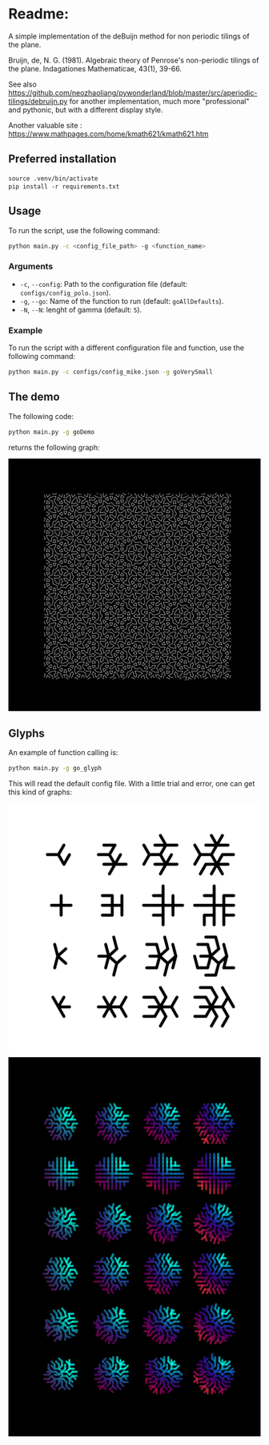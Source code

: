 # Readme:
A simple implementation of the deBuijn method for non periodic tilings of the plane.

Bruijn, de, N. G. (1981). Algebraic theory of Penrose's non-periodic tilings of the plane.
Indagationes Mathematicae, 43(1), 39-66.

See also
  https://github.com/neozhaoliang/pywonderland/blob/master/src/aperiodic-tilings/debruijn.py
  for another implementation, much more "professional" and pythonic,
  but with a different display style.

 Another valuable site : https://www.mathpages.com/home/kmath621/kmath621.htm


## Preferred installation 

```
source .venv/bin/activate
pip install -r requirements.txt
```


## Usage

To run the script, use the following command:

```sh
python main.py -c <config_file_path> -g <function_name>
```

### Arguments
- `-c`, `--config`: Path to the configuration file (default: `configs/config_polo.json`).
- `-g`, `--go`: Name of the function to run (default: `goAllDefaults`).
- `-N`, `--N`: lenght of gamma (default: `5`).

### Example

To run the script with a different configuration file and function, use the following command:

```sh
python main.py -c configs/config_mike.json -g goVerySmall
```

## The demo

The following code:
```sh
python main.py -g goDemo
``` 
returns the following graph:


![Example Glyph](images/go_demo.png)


## Glyphs

An example of function calling is:

```sh
python main.py -g go_glyph
```

This will read the default config file. With a little trial and error, one can get this kind of graphs:


![Example Glyph](images/example_glyphs_2.png)
![Example Glyph](images/example_glyphs_1.png)